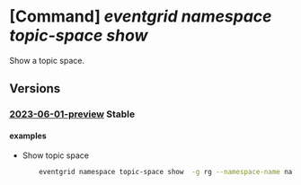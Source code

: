 # [Command] _eventgrid namespace topic-space show_

Show a topic space.

## Versions

### [2023-06-01-preview](/Resources/mgmt-plane/L3N1YnNjcmlwdGlvbnMve30vcmVzb3VyY2Vncm91cHMve30vcHJvdmlkZXJzL21pY3Jvc29mdC5ldmVudGdyaWQvbmFtZXNwYWNlcy97fS90b3BpY3NwYWNlcy97fQ==/2023-06-01-preview.xml) **Stable**

<!-- mgmt-plane /subscriptions/{}/resourcegroups/{}/providers/microsoft.eventgrid/namespaces/{}/topicspaces/{} 2023-06-01-preview -->

#### examples

- Show topic space
    ```bash
        eventgrid namespace topic-space show  -g rg --namespace-name name -n topic-space
    ```
